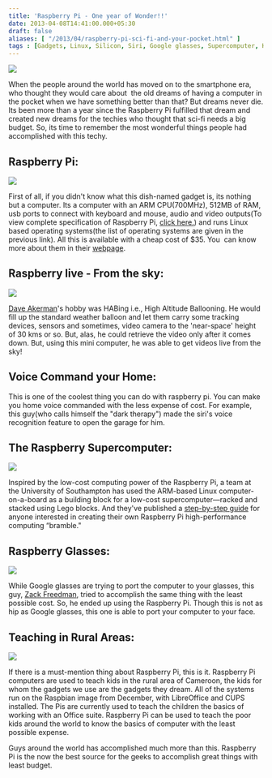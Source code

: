 ```yaml
---
title: 'Raspberry Pi - One year of Wonder!!'
date: 2013-04-08T14:41:00.000+05:30
draft: false
aliases: [ "/2013/04/raspberry-pi-sci-fi-and-your-pocket.html" ]
tags : [Gadgets, Linux, Silicon, Siri, Google glasses, Supercomputer, High Altitude Ballooning, Electrical, Raspberry Pi, Technology]
---
```


[![](https://4.bp.blogspot.com/-9AxETEDXiPQ/UWJt3JrwqcI/AAAAAAAAAqo/mtFfVfLVM4U/s400/AdafruitPiBox.jpg)](https://4.bp.blogspot.com/-9AxETEDXiPQ/UWJt3JrwqcI/AAAAAAAAAqo/mtFfVfLVM4U/s1600/AdafruitPiBox.jpg)

  
When the people around the world has moved on to the smartphone era, who thought they would care about  the old dreams of having a computer in the pocket when we have something better than that? But dreams never die. Its been more than a year since the Raspberry Pi fulfilled that dream and created new dreams for the techies who thought that sci-fi needs a big budget. So, its time to remember the most wonderful things people had accomplished with this techy.  
  

Raspberry Pi:
-------------

[![](https://3.bp.blogspot.com/-oa_WN5n33xs/UWJ6KGJCjWI/AAAAAAAAArM/D8SGuaqdqRM/s320/raspbian.jpg)](https://3.bp.blogspot.com/-oa_WN5n33xs/UWJ6KGJCjWI/AAAAAAAAArM/D8SGuaqdqRM/s1600/raspbian.jpg)

  

First of all, if you didn't know what this dish-named gadget is, its nothing but a computer. Its a computer with an ARM CPU(700MHz), 512MB of RAM, usb ports to connect with keyboard and mouse, audio and video outputs(To view complete specification of Raspberry Pi, [click here.](httpss://docs.google.com/file/d/0BwhL7G-E9AFLSzM0Tzk2SFBsZm8/edit?usp=sharing)) and runs Linux based operating systems(the list of operating systems are given in the previous link). All this is available with a cheap cost of $35. You  can know more about them in their [webpage](https://www.raspberrypi.org/).

  

Raspberry live - From the sky:
------------------------------

[](https://4.bp.blogspot.com/-G_efnbNvGKE/UWJ64yEPZDI/AAAAAAAAArU/uTxnBHE8UME/s1600/pi-in-the-sky.jpg)[![](https://4.bp.blogspot.com/-G_efnbNvGKE/UWJ64yEPZDI/AAAAAAAAArU/uTxnBHE8UME/s400/pi-in-the-sky.jpg)](https://4.bp.blogspot.com/-G_efnbNvGKE/UWJ64yEPZDI/AAAAAAAAArU/uTxnBHE8UME/s1600/pi-in-the-sky.jpg)

  

[Dave Akerman](https://www.daveakerman.com/)'s hobby was HABing i.e., High Altitude Ballooning. He would fill up the standard weather balloon and let them carry some tracking devices, sensors and sometimes, video camera to the 'near-space' height of 30 kms or so. But, alas, he could retrieve the video only after it comes down. But, using this mini computer, he was able to get videos live from the sky!

  

Voice Command your Home:
------------------------

  

This is one of the coolest thing you can do with raspberry pi. You can make you home voice commanded with the less expense of cost. For example, this guy(who calls himself the "dark therapy") made the siri's voice recognition feature to open the garage for him. 

  

The Raspberry Supercomputer:
----------------------------

[![](https://4.bp.blogspot.com/-Rr2I-25zYrM/UWKC1qJDuBI/AAAAAAAAAr0/npGUk_6xIyQ/s400/raspberry-pi-supercomputer-5-640x425.jpg)](https://4.bp.blogspot.com/-Rr2I-25zYrM/UWKC1qJDuBI/AAAAAAAAAr0/npGUk_6xIyQ/s1600/raspberry-pi-supercomputer-5-640x425.jpg)

  

Inspired by the low-cost computing power of the Raspberry Pi, a team at the University of Southampton has used the ARM-based Linux computer-on-a-board as a building block for a low-cost supercomputer—racked and stacked using Lego blocks. And they've published a [step-by-step guide](https://www.southampton.ac.uk/~sjc/raspberrypi/pi_supercomputer_southampton.htm) for anyone interested in creating their own Raspberry Pi high-performance computing “bramble."

  

Raspberry Glasses:
------------------

[![](https://1.bp.blogspot.com/-iAiSkHu1dnk/UWKHPrYEawI/AAAAAAAAAsU/-VDGKGjzO68/s400/wearable-pi-full-640x480.jpg)](https://1.bp.blogspot.com/-iAiSkHu1dnk/UWKHPrYEawI/AAAAAAAAAsU/-VDGKGjzO68/s1600/wearable-pi-full-640x480.jpg)

  

While Google glasses are trying to port the computer to your glasses, this guy, [Zack Freedman](https://blog.makerbar.com/?p=254), tried to accomplish the same thing with the least possible cost. So, he ended up using the Raspberry Pi. Though this is not as hip as Google glasses, this one is able to port your computer to your face.

  

Teaching in Rural Areas:
------------------------

[![](https://4.bp.blogspot.com/-qZNIk6D9Xlk/UWKFIFVFOVI/AAAAAAAAAsE/LlvukqL15zA/s400/piteach.jpg)](https://4.bp.blogspot.com/-qZNIk6D9Xlk/UWKFIFVFOVI/AAAAAAAAAsE/LlvukqL15zA/s1600/piteach.jpg)

  

If there is a must-mention thing about Raspberry Pi, this is it. Raspberry Pi computers are used to teach kids in the rural area of Cameroon, the kids for whom the gadgets we use are the gadgets they dream. All of the systems run on the Raspbian image from December, with LibreOffice and CUPS installed. The Pis are currently used to teach the children the basics of working with an Office suite. Raspberry Pi can be used to teach the poor kids around the world to know the basics of computer with the least possible expense.

  

Guys around the world has accomplished much more than this. Raspberry Pi is the now the best source for the geeks to accomplish great things with least budget.